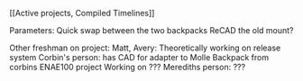 [[Active projects, Compiled Timelines]]

Parameters: 
Quick swap between the two backpacks
	ReCAD the old mount? 


Other freshman on project: 
Matt, Avery: Theoretically working on release system
Corbin's person: has CAD for adapter to Molle Backpack from corbins ENAE100 project
	Working on ??? 
Merediths person: ???